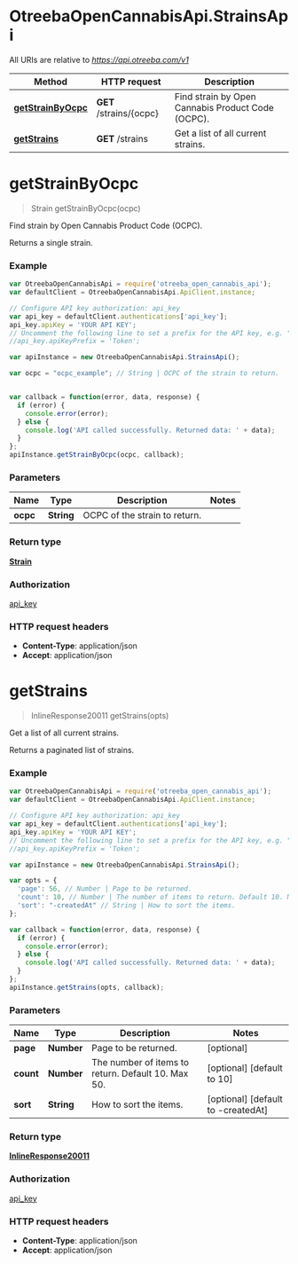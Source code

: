 # OtreebaOpenCannabisApi.StrainsApi

All URIs are relative to *https://api.otreeba.com/v1*

Method | HTTP request | Description
------------- | ------------- | -------------
[**getStrainByOcpc**](StrainsApi.md#getStrainByOcpc) | **GET** /strains/{ocpc} | Find strain by Open Cannabis Product Code (OCPC).
[**getStrains**](StrainsApi.md#getStrains) | **GET** /strains | Get a list of all current strains.


<a name="getStrainByOcpc"></a>
# **getStrainByOcpc**
> Strain getStrainByOcpc(ocpc)

Find strain by Open Cannabis Product Code (OCPC).

Returns a single strain.

### Example
```javascript
var OtreebaOpenCannabisApi = require('otreeba_open_cannabis_api');
var defaultClient = OtreebaOpenCannabisApi.ApiClient.instance;

// Configure API key authorization: api_key
var api_key = defaultClient.authentications['api_key'];
api_key.apiKey = 'YOUR API KEY';
// Uncomment the following line to set a prefix for the API key, e.g. "Token" (defaults to null)
//api_key.apiKeyPrefix = 'Token';

var apiInstance = new OtreebaOpenCannabisApi.StrainsApi();

var ocpc = "ocpc_example"; // String | OCPC of the strain to return.


var callback = function(error, data, response) {
  if (error) {
    console.error(error);
  } else {
    console.log('API called successfully. Returned data: ' + data);
  }
};
apiInstance.getStrainByOcpc(ocpc, callback);
```

### Parameters

Name | Type | Description  | Notes
------------- | ------------- | ------------- | -------------
 **ocpc** | **String**| OCPC of the strain to return. | 

### Return type

[**Strain**](Strain.md)

### Authorization

[api_key](../README.md#api_key)

### HTTP request headers

 - **Content-Type**: application/json
 - **Accept**: application/json

<a name="getStrains"></a>
# **getStrains**
> InlineResponse20011 getStrains(opts)

Get a list of all current strains.

Returns a paginated list of strains.

### Example
```javascript
var OtreebaOpenCannabisApi = require('otreeba_open_cannabis_api');
var defaultClient = OtreebaOpenCannabisApi.ApiClient.instance;

// Configure API key authorization: api_key
var api_key = defaultClient.authentications['api_key'];
api_key.apiKey = 'YOUR API KEY';
// Uncomment the following line to set a prefix for the API key, e.g. "Token" (defaults to null)
//api_key.apiKeyPrefix = 'Token';

var apiInstance = new OtreebaOpenCannabisApi.StrainsApi();

var opts = { 
  'page': 56, // Number | Page to be returned.
  'count': 10, // Number | The number of items to return. Default 10. Max 50.
  'sort': "-createdAt" // String | How to sort the items.
};

var callback = function(error, data, response) {
  if (error) {
    console.error(error);
  } else {
    console.log('API called successfully. Returned data: ' + data);
  }
};
apiInstance.getStrains(opts, callback);
```

### Parameters

Name | Type | Description  | Notes
------------- | ------------- | ------------- | -------------
 **page** | **Number**| Page to be returned. | [optional] 
 **count** | **Number**| The number of items to return. Default 10. Max 50. | [optional] [default to 10]
 **sort** | **String**| How to sort the items. | [optional] [default to -createdAt]

### Return type

[**InlineResponse20011**](InlineResponse20011.md)

### Authorization

[api_key](../README.md#api_key)

### HTTP request headers

 - **Content-Type**: application/json
 - **Accept**: application/json

